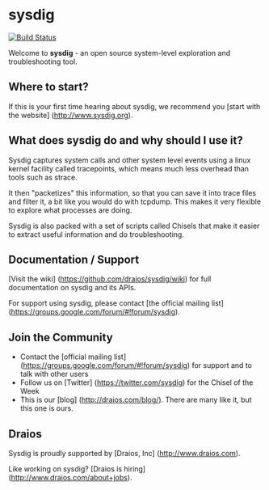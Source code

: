 sysdig
======

[](https://ga-beacon.appspot.com/UA-40398182-5/sysdig/readme)

[![Build Status](https://travis-ci.org/draios/sysdig.png?branch=master)](https://travis-ci.org/draios/sysdig)

Welcome to **sysdig** - an open source system-level exploration and troubleshooting tool. 

Where to start?
---
If this is your first time hearing about sysdig, we recommend you [start with the website] (http://www.sysdig.org).  
  
What does sysdig do and why should I use it?
---
Sysdig captures system calls and other system level events using a linux kernel facility called tracepoints, which means much less overhead than tools such as strace.

It then "packetizes" this information, so that you can save it into trace files and filter it, a bit like you would do with tcpdump. This makes it very flexible to explore what processes are doing.

Sysdig is also packed with a set of scripts called Chisels that make it easier to extract useful information and do troubleshooting.

Documentation / Support
---
[Visit the wiki] (https://github.com/draios/sysdig/wiki) for full documentation on sysdig and its APIs.  

For support using sysdig, please contact [the official mailing list] (https://groups.google.com/forum/#!forum/sysdig).  

Join the Community
---
* Contact the [official mailing list] (https://groups.google.com/forum/#!forum/sysdig) for support and to talk with other users
* Follow us on [Twitter] (https://twitter.com/sysdig) for the Chisel of the Week
* This is our [blog] (http://draios.com/blog/). There are many like it, but this one is ours.

Draios
---
Sysdig is proudly supported by [Draios, Inc] (http://www.draios.com).  

Like working on sysdig? [Draios is hiring] (http://www.draios.com/about+jobs).
